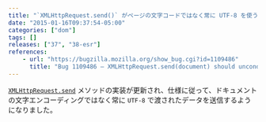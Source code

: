 ```yaml
---
title: "`XMLHttpRequest.send()` がページの文字コードではなく常に UTF-8 を使うようになりました"
date: "2015-01-16T09:37:54-05:00"
categories: ["dom"]
tags: []
releases: ["37", "38-esr"]
references:
    - url: "https://bugzilla.mozilla.org/show_bug.cgi?id=1109486"
      title: "Bug 1109486 – XMLHttpRequest.send(document) should unconditionally encode as UTF-8"
---
```

[`XMLHttpRequest.send`](https://developer.mozilla.org/docs/Web/API/XMLHttpRequest#send%28%29) メソッドの実装が更新され、仕様に従って、ドキュメントの文字エンコーディングではなく常に `UTF-8` で渡されたデータを送信するようになりました。
